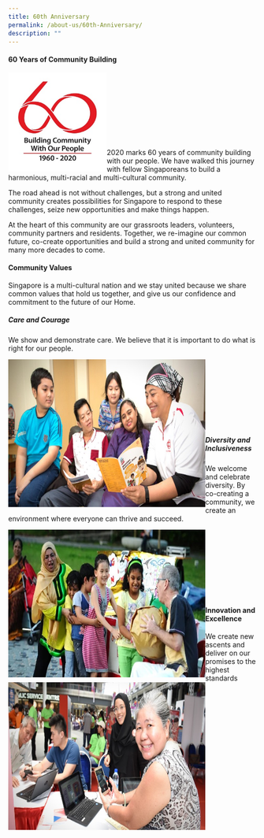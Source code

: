 ```yaml
---
title: 60th Anniversary
permalink: /about-us/60th-Anniversary/
description: ""
---
```

#### **60 Years of Community Building**


<img style="height:200px;width:200px" align="left" src="/images/About%20Us/60th%20Anniversary/pa60-logo-high-res462929700a1d6b0c895eff0000f6c7a3.jpg">
<br><br><br><br><br><br><br><br><br>
2020 marks 60 years of community building with our people. We have walked this journey with fellow Singaporeans to build a harmonious, multi-racial and multi-cultural community.

The road ahead is not without challenges, but a strong and united community creates possibilities for Singapore to respond to these challenges, seize new opportunities and make things happen.

At the heart of this community are our grassroots leaders, volunteers, community partners and residents. Together, we re-imagine our common future, co-create opportunities and build a strong and united community for many more decades to come.

#### **Community Values**
Singapore is a multi-cultural nation and we stay united because we share common values that hold us together, and give us our confidence and commitment to the future of our Home.

##### Care and Courage

We show and demonstrate care. We believe that it is important to do what is right for our people.

<img style="height:300px;width:400px" align="left" src="/images/About%20Us/60th%20Anniversary/Care%20and%20Courage.jpg"><br><br><br><br><br><br><br><br>


##### Diversity and Inclusiveness

We welcome and celebrate diversity. By co-creating a community, we create an environment where everyone can thrive and succeed.

<img style="height:300px;width:400px" align="left" src="/images/About%20Us/60th%20Anniversary/Diversity%20and%20Inclusiveness.jpg"><br><br><br><br><br><br><br><br>


#### Innovation and Excellence

We create new ascents and deliver on our promises to the highest standards
<img style="height:300px;width:400px" align="left" src="/images/About%20Us/60th%20Anniversary/Innovation%20and%20Excellence.jpg">